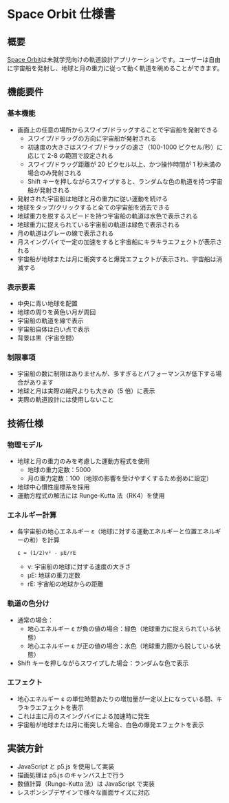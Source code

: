 # Space Orbit 仕様書

## 概要

[Space Orbit](https://zenn.dev/ta168/articles/space-orbit_app)は未就学児向けの軌道設計アプリケーションです。ユーザーは自由に宇宙船を発射し、地球と月の重力に従って動く軌道を眺めることができます。

## 機能要件

### 基本機能

- 画面上の任意の場所からスワイプ/ドラッグすることで宇宙船を発射できる
  - スワイプ/ドラッグの方向に宇宙船が発射される
  - 初速度の大きさはスワイプ/ドラッグの速さ（100-1000 ピクセル/秒）に応じて 2-8 の範囲で設定される
  - スワイプ/ドラッグ距離が 20 ピクセル以上、かつ操作時間が 1 秒未満の場合のみ発射される
  - Shift キーを押しながらスワイプすると、ランダムな色の軌道を持つ宇宙船が発射される
- 発射された宇宙船は地球と月の重力に従い運動を続ける
- 地球をタップ/クリックすると全ての宇宙船を消去できる
- 地球重力を脱するスピードを持つ宇宙船の軌道は水色で表示される
- 地球重力に捉えられている宇宙船の軌道は緑色で表示される
- 月の軌道はグレーの線で表示される
- 月スイングバイで一定の加速をすると宇宙船にキラキラエフェクトが表示される
- 宇宙船が地球または月に衝突すると爆発エフェクトが表示され、宇宙船は消滅する

### 表示要素

- 中央に青い地球を配置
- 地球の周りを黄色い月が周回
- 宇宙船の軌道を線で表示
- 宇宙船自体は白い点で表示
- 背景は黒（宇宙空間）

### 制限事項

- 宇宙船の数に制限はありませんが、多すぎるとパフォーマンスが低下する場合があります
- 地球と月は実際の縮尺よりも大きめ（5 倍）に表示
- 実際の軌道設計には使用しないこと

## 技術仕様

### 物理モデル

- 地球と月の重力のみを考慮した運動方程式を使用
  - 地球の重力定数：5000
  - 月の重力定数：100（地球の影響を受けやすくするため弱めに設定）
- 地球中心慣性座標系を採用
- 運動方程式の解法には Runge-Kutta 法（RK4）を使用

### エネルギー計算

- 各宇宙船の地心エネルギー ε（地球に対する運動エネルギーと位置エネルギーの和）を計算
  ```
  ε = (1/2)v² - μE/rE
  ```
  - v: 宇宙船の地球に対する速度の大きさ
  - μE: 地球の重力定数
  - rE: 宇宙船の地球からの距離

### 軌道の色分け

- 通常の場合：
  - 地心エネルギー ε が負の値の場合：緑色（地球重力に捉えられている状態）
  - 地心エネルギー ε が正の値の場合：水色（地球重力圏から脱している状態）
- Shift キーを押しながらスワイプした場合：ランダムな色で表示

### エフェクト

- 地心エネルギー ε の単位時間あたりの増加量が一定以上になっている間、キラキラエフェクトを表示
- これは主に月のスイングバイによる加速時に発生
- 宇宙船が地球または月に衝突した場合、白色の爆発エフェクトを表示

## 実装方針

- JavaScript と p5.js を使用して実装
- 描画処理は p5.js のキャンバス上で行う
- 数値計算（Runge-Kutta 法）は JavaScript で実装
- レスポンシブデザインで様々な画面サイズに対応

